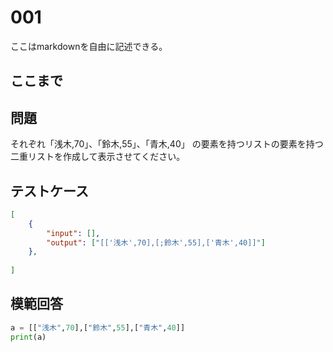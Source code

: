 # 001

ここはmarkdownを自由に記述できる。

ここまで
---
## 問題

それぞれ「浅木,70」、「鈴木,55」、「青木,40」 の要素を持つリストの要素を持つ二重リストを作成して表示させてください。

## テストケース

```json
[
	{
		"input": [],
		"output": ["[['浅木',70],[;鈴木',55],['青木',40]]"]
  	},
	
]
```

## 模範回答
```python
a = [["浅木",70],["鈴木",55],["青木",40]]
print(a)
```